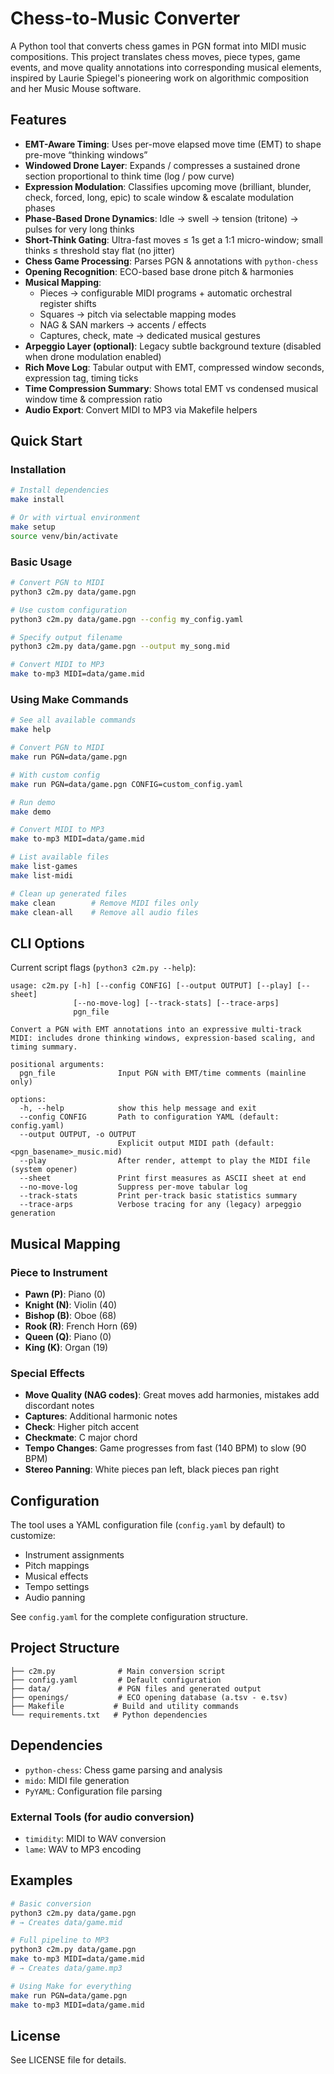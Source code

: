# Chess-to-Music Converter

A Python tool that converts chess games in PGN format into MIDI music compositions. This project translates chess moves, piece types, game events, and move quality annotations into corresponding musical elements, inspired by Laurie Spiegel's pioneering work on algorithmic composition and her Music Mouse software.

## Features

- **EMT-Aware Timing**: Uses per-move elapsed move time (EMT) to shape pre-move “thinking windows”
- **Windowed Drone Layer**: Expands / compresses a sustained drone section proportional to think time (log / pow curve)
- **Expression Modulation**: Classifies upcoming move (brilliant, blunder, check, forced, long, epic) to scale window & escalate modulation phases
- **Phase-Based Drone Dynamics**: Idle → swell → tension (tritone) → pulses for very long thinks
- **Short-Think Gating**: Ultra-fast moves ≤ 1s get a 1:1 micro-window; small thinks ≤ threshold stay flat (no jitter)
- **Chess Game Processing**: Parses PGN & annotations with `python-chess`
- **Opening Recognition**: ECO-based base drone pitch & harmonies
- **Musical Mapping**:
  - Pieces → configurable MIDI programs + automatic orchestral register shifts
  - Squares → pitch via selectable mapping modes
  - NAG & SAN markers → accents / effects
  - Captures, check, mate → dedicated musical gestures
- **Arpeggio Layer (optional)**: Legacy subtle background texture (disabled when drone modulation enabled)
- **Rich Move Log**: Tabular output with EMT, compressed window seconds, expression tag, timing ticks
- **Time Compression Summary**: Shows total EMT vs condensed musical window time & compression ratio
- **Audio Export**: Convert MIDI to MP3 via Makefile helpers

## Quick Start

### Installation

```bash
# Install dependencies
make install

# Or with virtual environment
make setup
source venv/bin/activate
```

### Basic Usage

```bash
# Convert PGN to MIDI
python3 c2m.py data/game.pgn

# Use custom configuration
python3 c2m.py data/game.pgn --config my_config.yaml

# Specify output filename
python3 c2m.py data/game.pgn --output my_song.mid

# Convert MIDI to MP3
make to-mp3 MIDI=data/game.mid
```

### Using Make Commands

```bash
# See all available commands
make help

# Convert PGN to MIDI
make run PGN=data/game.pgn

# With custom config
make run PGN=data/game.pgn CONFIG=custom_config.yaml

# Run demo
make demo

# Convert MIDI to MP3
make to-mp3 MIDI=data/game.mid

# List available files
make list-games
make list-midi

# Clean up generated files
make clean        # Remove MIDI files only
make clean-all    # Remove all audio files
```

## CLI Options

Current script flags (`python3 c2m.py --help`):

```
usage: c2m.py [-h] [--config CONFIG] [--output OUTPUT] [--play] [--sheet]
              [--no-move-log] [--track-stats] [--trace-arps]
              pgn_file

Convert a PGN with EMT annotations into an expressive multi-track MIDI: includes drone thinking windows, expression-based scaling, and timing summary.

positional arguments:
  pgn_file              Input PGN with EMT/time comments (mainline only)

options:
  -h, --help            show this help message and exit
  --config CONFIG       Path to configuration YAML (default: config.yaml)
  --output OUTPUT, -o OUTPUT
                        Explicit output MIDI path (default: <pgn_basename>_music.mid)
  --play                After render, attempt to play the MIDI file (system opener)
  --sheet               Print first measures as ASCII sheet at end
  --no-move-log         Suppress per-move tabular log
  --track-stats         Print per-track basic statistics summary
  --trace-arps          Verbose tracing for any (legacy) arpeggio generation
```

## Musical Mapping

### Piece to Instrument
- **Pawn (P)**: Piano (0)
- **Knight (N)**: Violin (40)
- **Bishop (B)**: Oboe (68)
- **Rook (R)**: French Horn (69)
- **Queen (Q)**: Piano (0)
- **King (K)**: Organ (19)

### Special Effects
- **Move Quality (NAG codes)**: Great moves add harmonies, mistakes add discordant notes
- **Captures**: Additional harmonic notes
- **Check**: Higher pitch accent
- **Checkmate**: C major chord
- **Tempo Changes**: Game progresses from fast (140 BPM) to slow (90 BPM)
- **Stereo Panning**: White pieces pan left, black pieces pan right

## Configuration

The tool uses a YAML configuration file (`config.yaml` by default) to customize:
- Instrument assignments
- Pitch mappings
- Musical effects
- Tempo settings
- Audio panning

See `config.yaml` for the complete configuration structure.

## Project Structure

```
├── c2m.py              # Main conversion script
├── config.yaml         # Default configuration
├── data/               # PGN files and generated output
├── openings/           # ECO opening database (a.tsv - e.tsv)
├── Makefile           # Build and utility commands
└── requirements.txt   # Python dependencies
```

## Dependencies

- `python-chess`: Chess game parsing and analysis
- `mido`: MIDI file generation
- `PyYAML`: Configuration file parsing

### External Tools (for audio conversion)
- `timidity`: MIDI to WAV conversion
- `lame`: WAV to MP3 encoding

## Examples

```bash
# Basic conversion
python3 c2m.py data/game.pgn
# → Creates data/game.mid

# Full pipeline to MP3
python3 c2m.py data/game.pgn
make to-mp3 MIDI=data/game.mid
# → Creates data/game.mp3

# Using Make for everything
make run PGN=data/game.pgn
make to-mp3 MIDI=data/game.mid
```

## License

See LICENSE file for details.
